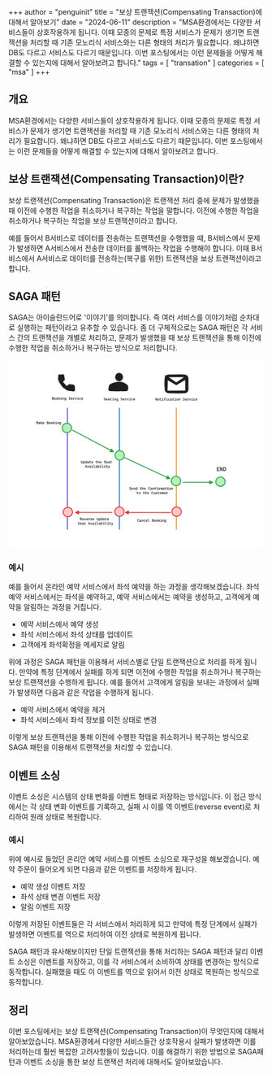 +++
author = "penguinit"
title = "보상 트랜잭션(Compensating Transaction)에 대해서 알아보기"
date = "2024-06-11"
description = "MSA환경에서는 다양한 서비스들이 상호작용하게 됩니다. 이때 모종의 문제로 특정 서비스가 문제가 생기면 트랜잭션을 처리할 때 기존 모노리식 서비스와는 다른 형태의 처리가 필요합니다. 왜냐하면 DB도 다르고 서비스도 다르기 때문입니다. 이번 포스팅에서는 이런 문제들을 어떻게 해결할 수 있는지에 대해서 알아보려고 합니다."
tags = [
"transation"
]
categories = [
"msa"
]
+++

## 개요
MSA환경에서는 다양한 서비스들이 상호작용하게 됩니다. 이때 모종의 문제로 특정 서비스가 문제가 생기면 트랜잭션을 처리할 때 기존 모노리식 서비스와는 다른 형태의 처리가 필요합니다. 왜냐하면 DB도 다르고 서비스도 다르기 때문입니다. 이번 포스팅에서는 이런 문제들을 어떻게 해결할 수 있는지에 대해서 알아보려고 합니다.

## 보상 트랜잭션(Compensating Transaction)이란?
보상 트랜잭션(Compensating Transaction)은 트랜잭션 처리 중에 문제가 발생했을 때 이전에 수행한 작업을 취소하거나 복구하는 작업을 말합니다. 이전에 수행한 작업을 취소하거나 복구하는 작업을 보상 트랜잭션이라고 합니다.

예를 들어서 B서비스로 데이터를 전송하는 트랜잭션을 수행했을 때, B서비스에서 문제가 발생하면 A서비스에서 전송한 데이터를 롤백하는 작업을 수행해야 합니다. 이때 B서비스에서 A서비스로 데이터를 전송하는(복구를 위한) 트랜잭션을 보상 트랜잭션이라고 합니다.

## SAGA 패턴
SAGA는 아이슬란드어로 '이야기'를 의미합니다. 즉 여러 서비스를 이야기처럼 순차대로 실행하는 패턴이라고 유추할 수 있습니다. 좀 더 구체적으로는 SAGA 패턴은 각 서비스 간의 트랜잭션을 개별로 처리하고, 문제가 발생했을 때 보상 트랜잭션을 통해 이전에 수행한 작업을 취소하거나 복구하는 방식으로 처리합니다.

![img.png](image/image1.png)

### 예시
예를 들어서 온라인 예약 서비스에서 좌석 예약을 하는 과정을 생각해보겠습니다. 좌석 예약 서비스에서는 좌석을 예약하고, 예약 서비스에서는 예약을 생성하고, 고객에게 예약을 알림하는 과정을 거칩니다.

- 예약 서비스에서 예약 생성
- 좌석 서비스에서 좌석 상태를 업데이트
- 고객에게 좌석확정을 메세지로 알림

위에 과정은 SAGA 패턴을 이용해서 서비스별로 단일 트랜잭션으로 처리를 하게 됩니다. 만약에 특정 단계에서 실패를 하게 되면 이전에 수행한 작업을 취소하거나 복구하는 보상 트랜잭션을 수행하게 됩니다. 예를 들어서 고객에게 알림을 보내는 과정에서 실패가 발생하면 다음과 같은 작업을 수행하게 됩니다.

- 예약 서비스에서 예약을 제거
- 좌석 서비스에서 좌석 정보를 이전 상태로 변경

이렇게 보상 트랜잭션을 통해 이전에 수행한 작업을 취소하거나 복구하는 방식으로 SAGA 패턴을 이용해서 트랜잭션을 처리할 수 있습니다.

## 이벤트 소싱
이벤트 소싱은 시스템의 상태 변화를 이벤트 형태로 저장하는 방식입니다. 이 접근 방식에서는 각 상태 변화 이벤트를 기록하고, 실패 시 이를 역 이벤트(reverse event)로 처리하여 원래 상태로 복원합니다.

### 예시

위에 예시로 들었던 온리안 예약 서비스를 이벤트 소싱으로 재구성을 해보겠습니다. 예약 주문이 들어오게 되면 다음과 같은 이벤트를 저장하게 됩니다.

- 예약 생성 이벤트 저장
- 좌석 상태 변경 이벤트 저장
- 알림 이벤트 저장

이렇게 저장된 이벤트들은 각 서비스에서 처리하게 되고 만약에 특정 단계에서 실패가 발생하면 이벤트를 역으로 처리하여 이전 상태로 복원하게 됩니다.

SAGA 패턴과 유사해보이지만 단일 트랜잭션을 통해 처리하는 SAGA 패턴과 달리 이벤트 소싱은 이벤트를 저장하고, 이를 각 서비스에서 소비하여 상태를 변경하는 방식으로 동작합니다. 실패했을 때도 이 이벤트를 역으로 읽어서 이전 상태로 복원하는 방식으로 동작합니다.

## 정리
이번 포스팅에서는 보상 트랜잭션(Compensating Transaction)이 무엇인지에 대해서 알아보았습니다. MSA환경에서 다양한 서비스들간 상호작용시 실패가 발생하면 이를 처리하는데 훨씬 복잡한 고려사항들이 있습니다. 이를 해결하기 위한 방법으로 SAGA패턴과 이벤트 소싱을 통한 보상 트랜잭션 처리에 대해서도 알아보았습니다. 
